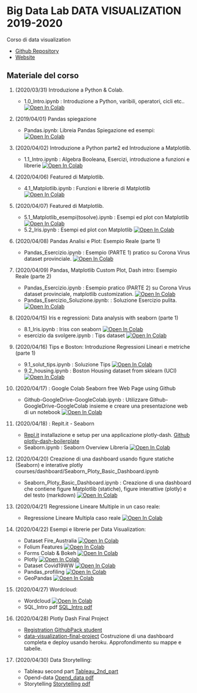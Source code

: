 # Big Data Lab DATA VISUALIZATION 2019-2020
Corso di data visualization 

* [Github Repository](https://github.com/visiont3lab/data-visualization)
* [Website](https://visiont3lab.github.io/data-visualization/)

## Materiale del corso

1. (2020/03/31) Introduzione a Python & Colab.
    * 1.0_Intro.ipynb : Introduzione a Python, varibili, operatori, cicli etc..  [![Open In Colab](https://colab.research.google.com/assets/colab-badge.svg)](https://colab.research.google.com/github/visiont3lab/data-visualization/blob/master/courses/01_Intro/1.0_Intro.ipynb)
    
2. (2019/04/01) Pandas spiegazione
    * Pandas.ipynb: Libreia Pandas Spiegazione ed esempi:  [![Open In Colab](https://colab.research.google.com/assets/colab-badge.svg)](https://colab.research.google.com/github/visiont3lab/data-visualization/blob/master/courses/02_Pandas/Pandas.ipynb)

3. (2020/04/02) Introduzione a Python parte2 ed Introduzione a Matplotlib.
    * 1.1_Intro.ipynb : Algebra Booleana, Esercizi, introduzione a funzioni e librerie  [![Open In Colab](https://colab.research.google.com/assets/colab-badge.svg)](https://colab.research.google.com/github/visiont3lab/data-visualization/blob/master/courses/01_Intro/1.1_Intro.ipynb)

4. (2020/04/06) Featured di Matplotlib.
    * 4.1_Matplotlib.ipynb : Funzioni e librerie di Matplotlib [![Open In Colab](https://colab.research.google.com/assets/colab-badge.svg)](https://colab.research.google.com/github/visiont3lab/data-visualization/blob/master/courses/04_Matplotlib/4.1_Matplotlib.ipynb)
    
5. (2020/04/07) Featured di Matplotlib.
    * 5.1_Matplotlib_esempi(tosolve).ipynb : Esempi ed plot con Matplotlib [![Open In Colab](https://colab.research.google.com/assets/colab-badge.svg)](https://colab.research.google.com/github/visiont3lab/data-visualization/blob/master/courses/05_Matplotlib_Iris/5.1_Matplotlib_esempi(tosolve).ipynb)
    * 5.2_Iris.ipynb : Esempi ed plot con Matplotlib [![Open In Colab](https://colab.research.google.com/assets/colab-badge.svg)](https://colab.research.google.com/github/visiont3lab/data-visualization/blob/master/courses/05_Matplotlib_Iris/5.2_Iris.ipynb)  
    
6. (2020/04/08) Pandas Analisi e Plot: Esempio Reale (parte 1)
    * Pandas_Esercizio.ipynb : Esempio (PARTE 1) pratico su Corona Virus dataset provinciale. [![Open In Colab](https://colab.research.google.com/assets/colab-badge.svg)](https://colab.research.google.com/github/visiont3lab/data-visualization/blob/master/courses/02_Pandas/Pandas_Esercizio.ipynb)

7. (2020/04/09) Pandas, Matplotlib Custom Plot, Dash intro: Esempio Reale (parte 2)
    * Pandas_Esercizio.ipynb : Esempio pratico (PARTE 2) su Corona Virus dataset provinciale, matplotlib customization. [![Open In Colab](https://colab.research.google.com/assets/colab-badge.svg)](https://colab.research.google.com/github/visiont3lab/data-visualization/blob/master/courses/02_Pandas/Pandas_Esercizio_dashweb.ipynb)
    * Pandas_Esercizio_Soluzione.ipynb: : Soluzione Esercizio pulita.[![Open In Colab](https://colab.research.google.com/assets/colab-badge.svg)](https://colab.research.google.com/github/visiont3lab/data-visualization/blob/master/courses/02_Pandas/Pandas_Esercizio_Soluzione.ipynb)
 
 8. (2020/04/15) Iris e regressioni: Data analysis with seaborn (parte 1)
    * 8.1_Iris.ipynb : Iriss con seaborn [![Open In Colab](https://colab.research.google.com/assets/colab-badge.svg)](https://colab.research.google.com/github/visiont3lab/data-visualization/blob/master/courses/05_Matplotlib_Iris/8.1_Iris.ipynb)
    * esercizio da svolgere.ipynb : Tips dataset [![Open In Colab](https://colab.research.google.com/assets/colab-badge.svg)](https://colab.research.google.com/github/visiont3lab/data-visualization/blob/master/courses/05_Matplotlib_Iris/to_solve_tips.ipynb) 

9. (2020/04/16) Tips e Boston: Introduzione Regressioni Lineari e metriche (parte 1)
    * 9.1_solut_tips.ipynb : Soluzione Tips [![Open In Colab](https://colab.research.google.com/assets/colab-badge.svg)](https://colab.research.google.com/github/visiont3lab/data-visualization/blob/master/courses/06_Dataset/9.1_solut_tips.ipynb)
    * 9.2_housing.ipynb : Boston Housing dataset from sklearn (UCI) [![Open In Colab](https://colab.research.google.com/assets/colab-badge.svg)](https://colab.research.google.com/github/visiont3lab/data-visualization/blob/master/courses/06_Dataset/9.2_housing.ipynb) 
    
10. (2020/04/17) : Google Colab Seaborn free Web Page using Github 
    * Github-GoogleDrive-GoogleColab.ipynb : Utilizzare Github-GoogleDrive-GoogleColab insieme e creare una presentazione web di un notebook  [![Open In Colab](https://colab.research.google.com/assets/colab-badge.svg)](https://colab.research.google.com/github/visiont3lab/data-visualization/blob/master/courses/Setup/Github-GoogleDrive-GoogleColab.ipynb)
 
11. (2020/04/18) : Replt.it - Seaborn 
    * [Repl.it](https://repl.it/) installazione e setup per una applicazione plotly-dash. [Github plotly-dash-boilerplate](https://github.com/visiont3lab/plotly-dash-boilerplate.git) 
    * Seaborn.ipynb : Seaborn Overview Libreria [![Open In Colab](https://colab.research.google.com/assets/colab-badge.svg)](https://colab.research.google.com/github/visiont3lab/data-visualization/blob/master/courses/seaborn/Seaborn.ipynb) 

12. (2020/04/20) Creazione di una dashboard usando figure statiche (Seaborn) e interative plotly
courses/dashboard/Seaborn_Ploty_Basic_Dashboard.ipynb
    * Seaborn_Ploty_Basic_Dashboard.ipynb : Creazione di una dashboard che contiene figure Matplotlib (statiche), figure interattive (plotly) e del testo (markdown) [![Open In Colab](https://colab.research.google.com/assets/colab-badge.svg)](https://colab.research.google.com/github/visiont3lab/data-visualization/blob/master/courses/dashboard/Seaborn_Ploty_Basic_Dashboard.ipynb) 

13. (2020/04/21) Regressione Lineare Multiple in un caso reale: 
    * Regressione Lineare Multipla caso reale [![Open In Colab](https://colab.research.google.com/assets/colab-badge.svg)](https://colab.research.google.com/github/visiont3lab/data-visualization/blob/master/courses/07_Realcase/Regressore.ipynb) 

14. (2020/04/22)  Esempi e librerie per Data Visualization: 
    * Dataset Fire_Australia [![Open In Colab](https://colab.research.google.com/assets/colab-badge.svg)](https://colab.research.google.com/github/visiont3lab/data-visualization/blob/master/courses/08_Plotly_Bokeh/Fire_Australia19.ipynb) 
    * Folium Features [![Open In Colab](https://colab.research.google.com/assets/colab-badge.svg)](https://colab.research.google.com/github/visiont3lab/data-visualization/blob/master/courses/08_Plotly_Bokeh/GIS.ipynb) 
    * Forms Colab & Bokeh  [![Open In Colab](https://colab.research.google.com/assets/colab-badge.svg)](https://colab.research.google.com/github/visiont3lab/data-visualization/blob/master/courses/08_Plotly_Bokeh/Bokeh_forms.ipynb)
    * Plotly  [![Open In Colab](https://colab.research.google.com/assets/colab-badge.svg)](https://colab.research.google.com/github/visiont3lab/data-visualization/blob/master/courses/08_Plotly_Bokeh/Plotly.ipynb)
    * Dataset Covid19WW  [![Open In Colab](https://colab.research.google.com/assets/colab-badge.svg)](https://colab.research.google.com/github/visiont3lab/data-visualization/blob/master/courses/08_Plotly_Bokeh/Covid19WW.ipynb)
    * Pandas_profiling  [![Open In Colab](https://colab.research.google.com/assets/colab-badge.svg)](https://colab.research.google.com/github/visiont3lab/data-visualization/blob/master/courses/08_Plotly_Bokeh/Pandas_profiling.ipynb)
    * GeoPandas  [![Open In Colab](https://colab.research.google.com/assets/colab-badge.svg)](https://colab.research.google.com/github/visiont3lab/data-visualization/blob/master/courses/08_Plotly_Bokeh/Geo_Pandas.ipynb)

15. (2020/04/27)  Wordcloud: 
    * Wordcloud [![Open In Colab](https://colab.research.google.com/assets/colab-badge.svg)](https://colab.research.google.com/github/visiont3lab/data-visualization/blob/master/courses/09_Wordcloud/wordcloud_es.ipynb) 
    * SQL_Intro pdf [SQL_Intro pdf](https://github.com/visiont3lab/data-visualization/blob/master/courses/10_SQL_intro/SQL_Intro.pdf) 

16. (2020/04/28) Plotly Dash Final Project
    * [Registration GithubPack student](https://education.github.com/pack)
    * [data-visualization-final-project](https://github.com/visiont3lab/data-visualization-final-project) Costruzione di una dashboard completa e deploy usando heroku. Approfondimento su mappe e tabelle.

17. (2020/04/30) Data Storytelling:
    * Tableau second part [Tableau_2nd_part](https://github.com/visiont3lab/data-visualization/blob/master/courses/10_SQL_intro/2_Tableau_2.pdf) 
    * Opend-data [Opend_data pdf](https://github.com/visiont3lab/data-visualization/blob/master/courses/11_Storytelling/open-data.pdf) 
    * Storytelling [Storytelling pdf](https://github.com/visiont3lab/data-visualization/blob/master/courses/11_Storytelling/SAP_Storytelling.pdf)
